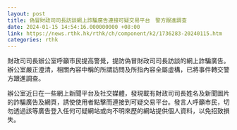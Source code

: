 ```yaml
---
layout: post
title: 偽冒財政司司長訪談網上詐騙廣告連接可疑交易平台　警方跟進調查
date: 2024-01-15 14:54:16.000000000 +08:00
link: https://news.rthk.hk/rthk/ch/component/k2/1736283-20240115.htm
categories: rthk
---
```


財政司司長辦公室呼籲市民提高警覺，提防偽冒財政司司長訪談的網上詐騙廣告。辦公室嚴正澄清，相關內容中稱的所謂訪問及所指內容全屬虛構，已將事件轉交警方跟進調查。
 
辦公室近日在一些網上新聞平台及社交媒體，發現載有財政司司長姓名及新聞圖片的詐騙廣告及網頁，誘使使用者點擊而連接到可疑交易平台。發言人呼籲市民，切勿透過該等廣告登入任何可疑網站或向不明來歷的網站提供個人資料，以免招致損失。
